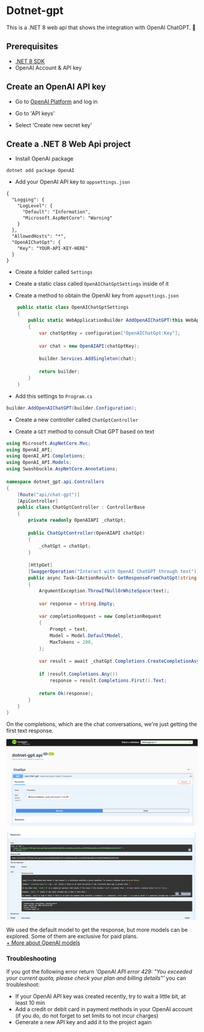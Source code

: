 # Dotnet-gpt
This is a .NET 8 web api that shows the integration with OpenAI ChatGPT. 🤖

## Prerequisites
- [.NET 8 SDK](https://dotnet.microsoft.com/en-us/download/dotnet/8.0)
- OpenAI Account & API key


## Create an OpenAI API key

* Go to [OpenAI Platform](https://platform.openai.com/) and log in

* Go to 'API keys'

* Select 'Create new secret key'

## Create a .NET 8 Web Api project

* Install OpenAI package
```
dotnet add package OpenAI
```

* Add your OpenAI API key to ````appsettings.json````
```
{
  "Logging": {
    "LogLevel": {
      "Default": "Information",
      "Microsoft.AspNetCore": "Warning"
    }
  },
  "AllowedHosts": "*",
  "OpenAIChatGpt": {
    "Key": "YOUR-API-KEY-HERE"
  }
}
```

* Create a folder called ````Settings````

* Create a static class called ````OpenAIChatGptSettings```` inside of it

* Create a method to obtain the OpenAI key from ````appsettings.json````

```cs
    public static class OpenAIChatGptSettings
    {
        public static WebApplicationBuilder AddOpenAIChatGPT(this WebApplicationBuilder builder, IConfiguration configuration)
        {
            var chatGptKey = configuration["OpenAIChatGpt:Key"];

            var chat = new OpenAIAPI(chatGptKey);

            builder.Services.AddSingleton(chat);

            return builder;
        }
    }
```

* Add this settings to ````Program.cs````
```cs
builder.AddOpenAIChatGPT(builder.Configuration);
```

* Create a new controller called ````ChatGptController````

* Create a ````GET```` method to consult Chat GPT based on text
```cs
using Microsoft.AspNetCore.Mvc;
using OpenAI_API;
using OpenAI_API.Completions;
using OpenAI_API.Models;
using Swashbuckle.AspNetCore.Annotations;

namespace dotnet_gpt.api.Controllers
{
    [Route("api/chat-gpt")]
    [ApiController]
    public class ChatGptController : ControllerBase
    {
        private readonly OpenAIAPI _chatGpt;

        public ChatGptController(OpenAIAPI chatGpt)
        {
            _chatGpt = chatGpt;
        }

        [HttpGet]
        [SwaggerOperation("Interact with OpenAI ChatGPT through text")]
        public async Task<IActionResult> GetResponseFromChatGpt(string text)
        {
            ArgumentException.ThrowIfNullOrWhiteSpace(text);

            var response = string.Empty;

            var completionRequest = new CompletionRequest
            {
                Prompt = text,
                Model = Model.DefaultModel,
                MaxTokens = 200,
            };

            var result = await _chatGpt.Completions.CreateCompletionAsync(completionRequest);

            if (result.Completions.Any())
                response = result.Completions.First().Text;

            return Ok(response);
        }
    }
}
```
On the completions, which are the chat conversations, we're just getting the first text response.

![WebT](/docs/1.png)

![Web API ChatGPT](/docs/2.png)<br />

We used the default model to get the response, but more models can be explored. Some of them are exclusive for paid plans.<br />
[+ More about OpenAI models](https://platform.openai.com/docs/models/overview)

### Troubleshooting
If you got the following error return *'OpenAI API error 429: "You exceeded your current quota, please check your plan and billing details"'* you can troubleshoot:
- If your OpenAI API key was created recently, try to wait a little bit, at least 10 min
- Add a credit or debit card in payment methods in your OpenAI account (if you do, do not forget to set limits to not incur charges)
- Generate a new API key and add it to the project again
